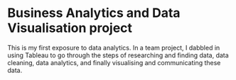 # Business Analytics and Data Visualisation project
This is my first exposure to data analytics. In a team project, I dabbled in using Tableau to go through the steps of researching and finding data, data cleaning, data analytics, and finally visualising and communicating these data.
